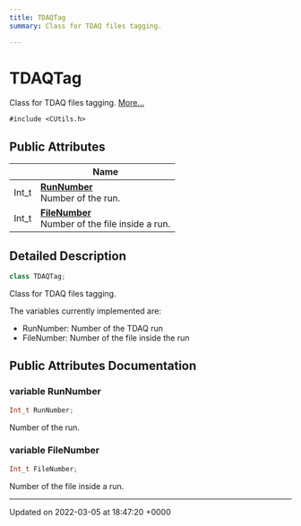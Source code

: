 ```yaml
---
title: TDAQTag
summary: Class for TDAQ files tagging. 

---
```


# TDAQTag



Class for TDAQ files tagging.  [More...](#detailed-description)


`#include <CUtils.h>`

## Public Attributes

|                | Name           |
| -------------- | -------------- |
| Int_t | **[RunNumber](/Classes/classTDAQTag.md#variable-runnumber)** <br>Number of the run.  |
| Int_t | **[FileNumber](/Classes/classTDAQTag.md#variable-filenumber)** <br>Number of the file inside a run.  |

## Detailed Description

```cpp
class TDAQTag;
```

Class for TDAQ files tagging. 

The variables currently implemented are:

* RunNumber: Number of the TDAQ run
* FileNumber: Number of the file inside the run 

## Public Attributes Documentation

### variable RunNumber

```cpp
Int_t RunNumber;
```

Number of the run. 

### variable FileNumber

```cpp
Int_t FileNumber;
```

Number of the file inside a run. 

-------------------------------

Updated on 2022-03-05 at 18:47:20 +0000